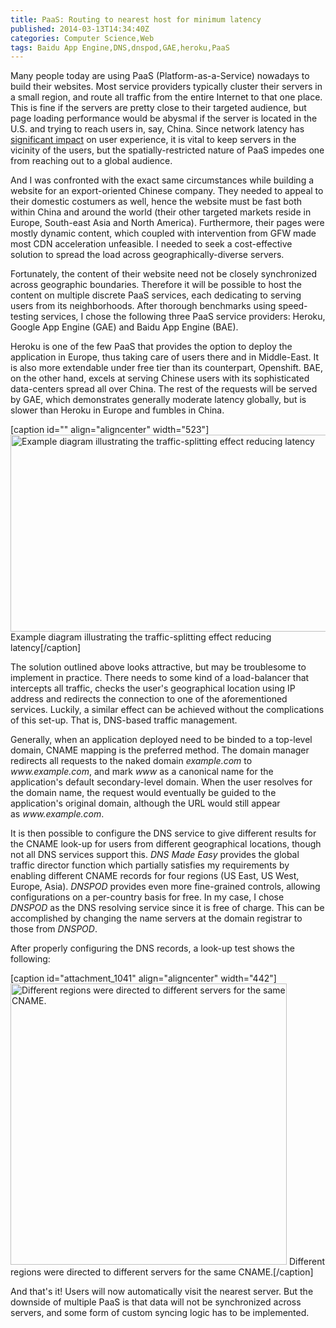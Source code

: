 ```yaml
---
title: PaaS: Routing to nearest host for minimum latency
published: 2014-03-13T14:34:40Z
categories: Computer Science,Web
tags: Baidu App Engine,DNS,dnspod,GAE,heroku,PaaS
---
```


<p>Many people today are using PaaS (Platform-as-a-Service) nowadays to build their websites. Most service providers typically cluster their servers in a small region, and route all traffic from the entire Internet to that one place. This is fine if the servers are pretty close to their targeted audience, but page loading performance would be abysmal if the server is located in the U.S. and trying to reach users in, say, China. Since network latency has <a title="Speed Matters" href="http://googleresearch.blogspot.com/2009/06/speed-matters.html" target="_blank">significant impact</a> on user experience, it is vital to keep servers in the vicinity of the users, but the spatially-restricted nature of PaaS impedes one from reaching out to a global audience. </p>
<p>And I was confronted with the exact same circumstances while building a website for an export-oriented Chinese company. They needed to appeal to their domestic costumers as well, hence the website must be fast both within China and around the world (their other targeted markets reside in Europe, South-east Asia and North America). Furthermore, their pages were mostly dynamic content, which coupled with intervention from GFW made most CDN acceleration unfeasible. I needed to seek a cost-effective solution to spread the load across geographically-diverse servers.</p><!--more-->
<p>Fortunately, the content of their website need not be closely synchronized across geographic boundaries. Therefore it will be possible to host the content on multiple discrete PaaS services, each dedicating to serving users from its neighborhoods. After thorough benchmarks using speed-testing services, I chose the following three PaaS service providers: Heroku, Google App Engine (GAE) and Baidu App Engine (BAE). </p>
<p>Heroku is one of the few PaaS that provides the option to deploy the application in Europe, thus taking care of users there and in Middle-East. It is also more extendable under free tier than its counterpart, Openshift. BAE, on the other hand, excels at serving Chinese users with its sophisticated data-centers spread all over China. The rest of the requests will be served by GAE, which demonstrates generally moderate latency globally, but is slower than Heroku in Europe and fumbles in China.</p>
[caption id="" align="aligncenter" width="523"]<a href="https://static.thinkingandcomputing.com/2014/03/dns_map.png"><img class=" " alt="Example diagram illustrating the traffic-splitting effect reducing latency" src="https://static.thinkingandcomputing.com/2014/03/dns_map.png" width="523" height="315" /></a> Example diagram illustrating the traffic-splitting effect reducing latency[/caption]
<p>The solution outlined above looks attractive, but may be troublesome to implement in practice. There needs to some kind of a load-balancer that intercepts all traffic, checks the user's geographical location using IP address and redirects the connection to one of the aforementioned services. Luckily, a similar effect can be achieved without the complications of this set-up. That is, DNS-based traffic management.</p>
<p>Generally, when an application deployed need to be binded to a top-level domain, CNAME mapping is the preferred method. The domain manager redirects all requests to the naked domain <em>example.com </em>to <em>www.example.com</em>, and mark <em>www</em> as a canonical name for the application's default secondary-level domain. When the user resolves for the domain name, the request would eventually be guided to the application's original domain, although the URL would still appear as <em>www.example.com</em>. </p>
<p>It is then possible to configure the DNS service to give different results for the CNAME look-up for users from different geographical locations, though not all DNS services support this. <em>DNS Made Easy</em> provides the global traffic director function which partially satisfies my requirements by enabling different CNAME records for four regions (US East, US West, Europe, Asia). <em>DNSPOD</em> provides even more fine-grained controls, allowing configurations on a per-country basis for free. In my case, I chose <em>DNSPOD</em> as the DNS resolving service since it is free of charge. This can be accomplished by changing the name servers at the domain registrar to those from <em>DNSPOD</em>.</p>
<p>After properly configuring the DNS records, a look-up test shows the following: </p>
[caption id="attachment_1041" align="aligncenter" width="442"]<a href="https://static.thinkingandcomputing.com/2014/03/dns.png"><img class="size-full wp-image-1041 " alt="Different regions were directed to different servers for the same CNAME." src="https://static.thinkingandcomputing.com/2014/03/dns.png" width="442" height="450" /></a> Different regions were directed to different servers for the same CNAME.[/caption]
<p>And that's it! Users will now automatically visit the nearest server. But the downside of multiple PaaS is that data will not be synchronized across servers, and some form of custom syncing logic has to be implemented. </p>

